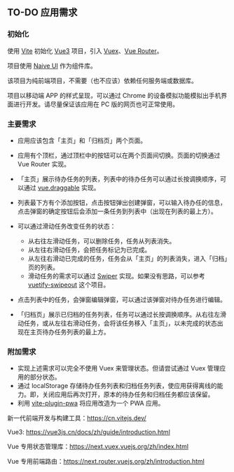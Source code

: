 ## TO-DO 应用需求

### 初始化

使用 [Vite](https://cn.vitejs.dev/) 初始化 [Vue3](https://v3.cn.vuejs.org/) 项目，引入 [Vuex](https://vuex.vuejs.org/zh/)、[Vue Router](https://router.vuejs.org/zh/)。

项目使用 [Naive UI](https://www.naiveui.com/zh-CN/os-theme) 作为组件库。

该项目为纯前端项目，不需要（也不应该）依赖任何服务端或数据库。

项目以移动端 APP 的样式呈现，可以通过 Chrome 的设备模拟功能模拟出手机界面进行开发。请尽量保证该应用在 PC 版的网页也可正常使用。

### 主要需求

* 应用应该包含「主页」和「归档页」两个页面。

* 应用有个顶栏，通过顶栏中的按钮可以在两个页面间切换。页面的切换通过 Vue Router 实现。

* 「主页」展示待办任务的列表，列表中的待办任务可以通过长按调换顺序，可以通过 [vue.draggable](https://github.com/SortableJS/vue.draggable.next) 实现。

* 列表最下方有个添加按钮，点击按钮弹出创建弹窗，可以输入待办任的信息，点击弹窗的确定按钮后会添加一条任务到列表中（出现在列表的最上方）。
* 可以通过滑动任务改变任务的状态：
  * 从右往左滑动任务，可以删除任务，任务从列表消失。
  * 从左往右滑动任务，会把任务标记为已完成。
  * 从左往右滑动已完成的任务，任务会从「主页」的列表消失，进入「归档」页的列表。
  * 滑动任务的需求可以通过 [Swiper](https://swiperjs.com/) 实现。如果没有思路，可以参考 [vuetify-swipeout](https://github.com/davidgaroro/vuetify-swipeout) 这个项目。

* 点击列表中的任务，会弹窗编辑弹窗，可以通过该弹窗对待办任务进行编辑。
* 「归档页」展示已归档的任务列表，任务可以通过长按调换顺序。从右往左滑动任务，或从左往右滑动任务，会将该任务移入「主页」，以未完成的状态出现在主页待办任务列表的最上方。

### 附加需求

* 实现上述需求可以完全不使用 Vuex 来管理状态。但请尝试通过 Vuex 管理应用的部分状态。
* 通过 localStorage 存储待办任务列表和归档任务列表，使应用获得离线的能力。即，关闭应用后再次打开，原本的待办任务和归档任务都应该保留。
* 利用 [vite-plugin-pwa](https://github.com/antfu/vite-plugin-pwa) 将应用改造为一个 PWA 应用。



新一代前端开发与构建工具：https://cn.vitejs.dev/

Vue3: https://vue3js.cn/docs/zh/guide/introduction.html

Vue 专用状态管理库：https://next.vuex.vuejs.org/zh/index.html

Vue 专用前端路由：https://next.router.vuejs.org/zh/introduction.html
